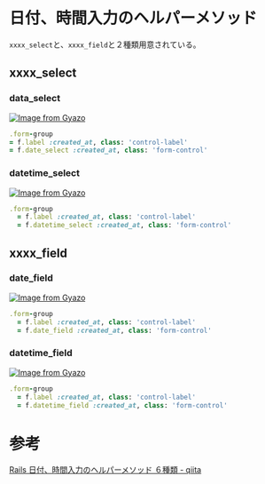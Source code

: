 # 日付、時間入力のヘルパーメソッド

`xxxx_select`と、`xxxx_field`と２種類用意されている。

## xxxx_select

### data_select

[![Image from Gyazo](https://i.gyazo.com/888bff34ff21c58701ecccb8589417c3.png)](https://gyazo.com/888bff34ff21c58701ecccb8589417c3)

```ruby
.form-group
= f.label :created_at, class: 'control-label'
= f.date_select :created_at, class: 'form-control'
```

### datetime_select

[![Image from Gyazo](https://i.gyazo.com/96573ea9d4a9e3ae22ea471cd4124dbd.png)](https://gyazo.com/96573ea9d4a9e3ae22ea471cd4124dbd)

```ruby
.form-group
  = f.label :created_at, class: 'control-label'
  = f.datetime_select :created_at, class: 'form-control'
```

## xxxx_field

### date_field

[![Image from Gyazo](https://i.gyazo.com/346caad8d9f38ed32c1e96a9f471ced4.png)](https://gyazo.com/346caad8d9f38ed32c1e96a9f471ced4)

```ruby
.form-group
  = f.label :created_at, class: 'control-label'
  = f.date_field :created_at, class: 'form-control'
```

### datetime_field

[![Image from Gyazo](https://i.gyazo.com/7d08229d9f638ca4bd2787bff8b7378a.png)](https://gyazo.com/7d08229d9f638ca4bd2787bff8b7378a)

```ruby
.form-group
  = f.label :created_at, class: 'control-label'
  = f.datetime_field :created_at, class: 'form-control'
```

# 参考

[Rails 日付、時間入力のヘルパーメソッド ６種類 - qiita](https://qiita.com/pyon_kiti_jp/items/747496d02bdb1eff1ce8)
